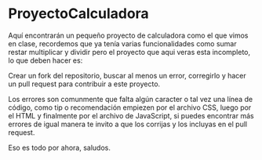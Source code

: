 # ProyectoCalculadora

Aquí encontrarán un pequeño proyecto de calculadora como el que vimos en clase, recordemos que ya tenía varias funcionalidades como sumar restar multiplicar y dividir
pero el proyecto que aqui veras esta incompleto, lo que deben hacer es: 

Crear un fork del repositorio, buscar al menos un error, corregirlo y hacer un pull request para contribuir a este proyecto.

Los errores son comunmente que falta algún caracter o tal vez una línea de código, como tip o recomendación empiezen por el archivo CSS, luego por el HTML y finalmente 
por el archivo de JavaScript, si puedes encontrar más errores de igual manera te invito a que los corrijas y los incluyas en el pull request.

Eso es todo por ahora, saludos.
